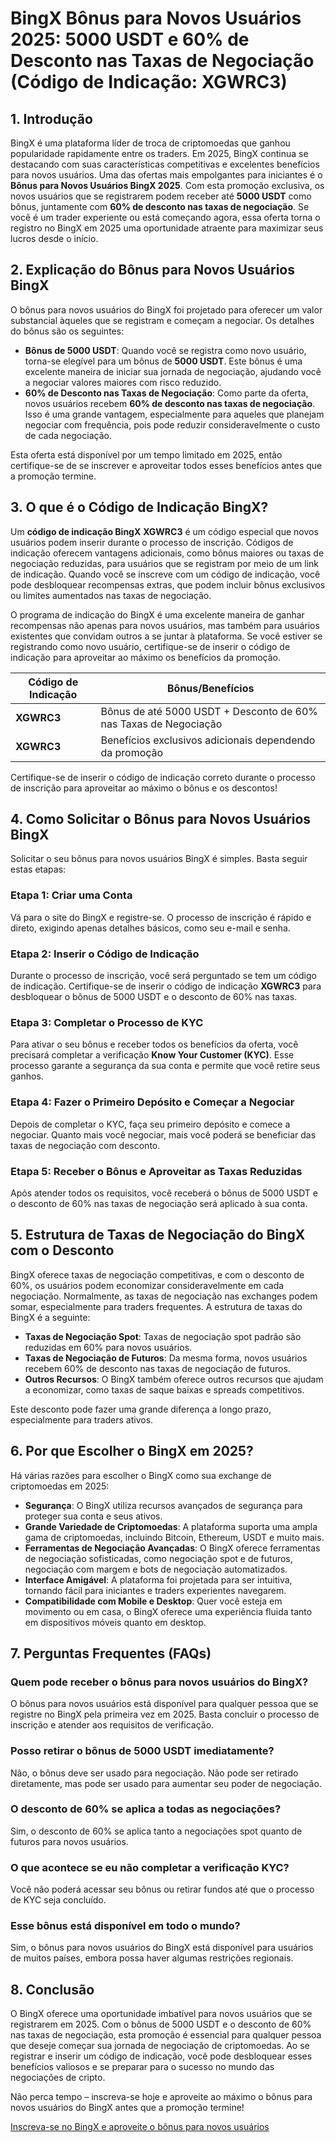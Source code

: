 # BingX Bônus para Novos Usuários 2025: 5000 USDT e 60% de Desconto nas Taxas de Negociação (Código de Indicação: XGWRC3)

## 1. Introdução

BingX é uma plataforma líder de troca de criptomoedas que ganhou popularidade rapidamente entre os traders. Em 2025, BingX continua se destacando com suas características competitivas e excelentes benefícios para novos usuários. Uma das ofertas mais empolgantes para iniciantes é o **Bônus para Novos Usuários BingX 2025**. Com esta promoção exclusiva, os novos usuários que se registrarem podem receber até **5000 USDT** como bônus, juntamente com **60% de desconto nas taxas de negociação**. Se você é um trader experiente ou está começando agora, essa oferta torna o registro no BingX em 2025 uma oportunidade atraente para maximizar seus lucros desde o início.

## 2. Explicação do Bônus para Novos Usuários BingX

O bônus para novos usuários do BingX foi projetado para oferecer um valor substancial àqueles que se registram e começam a negociar. Os detalhes do bônus são os seguintes:

- **Bônus de 5000 USDT**: Quando você se registra como novo usuário, torna-se elegível para um bônus de **5000 USDT**. Este bônus é uma excelente maneira de iniciar sua jornada de negociação, ajudando você a negociar valores maiores com risco reduzido.
- **60% de Desconto nas Taxas de Negociação**: Como parte da oferta, novos usuários recebem **60% de desconto nas taxas de negociação**. Isso é uma grande vantagem, especialmente para aqueles que planejam negociar com frequência, pois pode reduzir consideravelmente o custo de cada negociação.

Esta oferta está disponível por um tempo limitado em 2025, então certifique-se de se inscrever e aproveitar todos esses benefícios antes que a promoção termine.

## 3. O que é o Código de Indicação BingX?

Um **código de indicação BingX** **XGWRC3** é um código especial que novos usuários podem inserir durante o processo de inscrição. Códigos de indicação oferecem vantagens adicionais, como bônus maiores ou taxas de negociação reduzidas, para usuários que se registram por meio de um link de indicação. Quando você se inscreve com um código de indicação, você pode desbloquear recompensas extras, que podem incluir bônus exclusivos ou limites aumentados nas taxas de negociação.

O programa de indicação do BingX é uma excelente maneira de ganhar recompensas não apenas para novos usuários, mas também para usuários existentes que convidam outros a se juntar à plataforma. Se você estiver se registrando como novo usuário, certifique-se de inserir o código de indicação para aproveitar ao máximo os benefícios da promoção.

| **Código de Indicação** | **Bônus/Benefícios** |
|-------------------------|----------------------|
| **XGWRC3**              | Bônus de até 5000 USDT + Desconto de 60% nas Taxas de Negociação |
| **XGWRC3**              | Benefícios exclusivos adicionais dependendo da promoção |

Certifique-se de inserir o código de indicação correto durante o processo de inscrição para aproveitar ao máximo o bônus e os descontos!

## 4. Como Solicitar o Bônus para Novos Usuários BingX

Solicitar o seu bônus para novos usuários BingX é simples. Basta seguir estas etapas:

### Etapa 1: Criar uma Conta
Vá para o site do BingX e registre-se. O processo de inscrição é rápido e direto, exigindo apenas detalhes básicos, como seu e-mail e senha.

### Etapa 2: Inserir o Código de Indicação
Durante o processo de inscrição, você será perguntado se tem um código de indicação. Certifique-se de inserir o código de indicação **XGWRC3** para desbloquear o bônus de 5000 USDT e o desconto de 60% nas taxas.

### Etapa 3: Completar o Processo de KYC
Para ativar o seu bônus e receber todos os benefícios da oferta, você precisará completar a verificação **Know Your Customer (KYC)**. Esse processo garante a segurança da sua conta e permite que você retire seus ganhos.

### Etapa 4: Fazer o Primeiro Depósito e Começar a Negociar
Depois de completar o KYC, faça seu primeiro depósito e comece a negociar. Quanto mais você negociar, mais você poderá se beneficiar das taxas de negociação com desconto.

### Etapa 5: Receber o Bônus e Aproveitar as Taxas Reduzidas
Após atender todos os requisitos, você receberá o bônus de 5000 USDT e o desconto de 60% nas taxas de negociação será aplicado à sua conta.

## 5. Estrutura de Taxas de Negociação do BingX com o Desconto

BingX oferece taxas de negociação competitivas, e com o desconto de 60%, os usuários podem economizar consideravelmente em cada negociação. Normalmente, as taxas de negociação nas exchanges podem somar, especialmente para traders frequentes. A estrutura de taxas do BingX é a seguinte:

- **Taxas de Negociação Spot**: Taxas de negociação spot padrão são reduzidas em 60% para novos usuários.
- **Taxas de Negociação de Futuros**: Da mesma forma, novos usuários recebem 60% de desconto nas taxas de negociação de futuros.
- **Outros Recursos**: O BingX também oferece outros recursos que ajudam a economizar, como taxas de saque baixas e spreads competitivos.

Este desconto pode fazer uma grande diferença a longo prazo, especialmente para traders ativos.

## 6. Por que Escolher o BingX em 2025?

Há várias razões para escolher o BingX como sua exchange de criptomoedas em 2025:

- **Segurança**: O BingX utiliza recursos avançados de segurança para proteger sua conta e seus ativos.
- **Grande Variedade de Criptomoedas**: A plataforma suporta uma ampla gama de criptomoedas, incluindo Bitcoin, Ethereum, USDT e muito mais.
- **Ferramentas de Negociação Avançadas**: O BingX oferece ferramentas de negociação sofisticadas, como negociação spot e de futuros, negociação com margem e bots de negociação automatizados.
- **Interface Amigável**: A plataforma foi projetada para ser intuitiva, tornando fácil para iniciantes e traders experientes navegarem.
- **Compatibilidade com Mobile e Desktop**: Quer você esteja em movimento ou em casa, o BingX oferece uma experiência fluida tanto em dispositivos móveis quanto em desktop.

## 7. Perguntas Frequentes (FAQs)

### Quem pode receber o bônus para novos usuários do BingX?
O bônus para novos usuários está disponível para qualquer pessoa que se registre no BingX pela primeira vez em 2025. Basta concluir o processo de inscrição e atender aos requisitos de verificação.

### Posso retirar o bônus de 5000 USDT imediatamente?
Não, o bônus deve ser usado para negociação. Não pode ser retirado diretamente, mas pode ser usado para aumentar seu poder de negociação.

### O desconto de 60% se aplica a todas as negociações?
Sim, o desconto de 60% se aplica tanto a negociações spot quanto de futuros para novos usuários.

### O que acontece se eu não completar a verificação KYC?
Você não poderá acessar seu bônus ou retirar fundos até que o processo de KYC seja concluído.

### Esse bônus está disponível em todo o mundo?
Sim, o bônus para novos usuários do BingX está disponível para usuários de muitos países, embora possa haver algumas restrições regionais.

## 8. Conclusão

O BingX oferece uma oportunidade imbatível para novos usuários que se registrarem em 2025. Com o bônus de 5000 USDT e o desconto de 60% nas taxas de negociação, esta promoção é essencial para qualquer pessoa que deseje começar sua jornada de negociação de criptomoedas. Ao se registrar e inserir um código de indicação, você pode desbloquear esses benefícios valiosos e se preparar para o sucesso no mundo das negociações de cripto.

Não perca tempo – inscreva-se hoje e aproveite ao máximo o bônus para novos usuários do BingX antes que a promoção termine!

[Inscreva-se no BingX e aproveite o bônus para novos usuários](https://bingx.com/invite/XGWRC3/)
